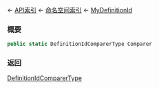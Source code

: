← [API索引](Api-Index) ← [命名空间索引](Namespace-Index) ← [MyDefinitionId](VRage.Game.MyDefinitionId)

### 概要

```csharp
public static DefinitionIdComparerType Comparer
```

### 返回

[DefinitionIdComparerType](VRage.Game.MyDefinitionId+DefinitionIdComparerType)


